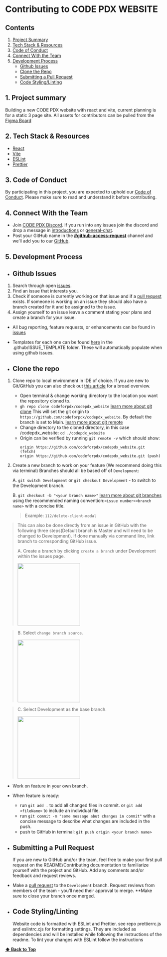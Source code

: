# Contributing to CODE PDX WEBSITE

## Contents

1. [Project Summary](#1-project-summary)
2. [Tech Stack & Resources](#2-tech-stack--resources)
3. [Code of Conduct](#3-code-of-conduct)
4. [Connect With the Team](#4-connect-with-the-team)
5. [Development Process](#5-development-process)
   - [Github Issues](#github-issues)
   - [Clone the Repo](#clone-the-repo)
   - [Submitting a Pull Request](#submitting-a-pull-request)
   - [Code Styling/Linting](#code-stylinglinting)

## 1. Project summary

Building a new CODE PDX website with react and vite, current planning is for a static 3 page site.
All assets for contributors can be pulled from the [Figma Board](https://www.figma.com/file/QWycOkxNJmtiyZ3v8imIzx/Code-PDX-website?type=design&node-id=0%3A1&mode=design&t=npSHzjSeJuwAa1vc-1)

## 2. Tech Stack & Resources

- [React](https://react.dev/)
- [Vite](https://vitejs.dev/)
- [ESLint](https://eslint.org/)
- [Prettier](https://prettier.io/)

## 3. Code of Conduct

By participating in this project, you are expected to uphold our [Code of Conduct](https://github.com/codeforpdx/codeofconduct). Please make sure to read and understand it before contributing.

## 4. Connect With the Team

- Join [CODE PDX Discord](https://discord.gg/uwqrPpyuap). If you run into any issues join the discord and drop a message in [introductions](https://discord.com/channels/1068260532806766733/1075286322530484256) or [general-chat](https://discord.com/channels/1068260532806766733/1068260535080063028).
- Post your GitHub name in the [**#github-access-request**](https://discord.com/channels/1068260532806766733/1078124139983945858) channel and we’ll add you to our [GitHub](https://github.com/codeforpdx).

## 5. Development Process

- ## Github Issues

1. Search through open [issues](https://github.com/codeforpdx/codepdx_website/issues).
2. Find an issue that interests you.
3. Check if someone is currently working on that issue and if a [pull request](https://github.com/codeforpdx/codepdx_website/pulls) exists. If someone is working on an issue they should also have a branch created for it and be assigned to the issue.
4. Assign yourself to an issue leave a comment stating your plans and create a branch for your issue.

- All bug reporting, feature requests, or enhancements can be found in [issues](https://github.com/codeforpdx/codepdx_website/issues)
- Templates for each one can be found [here](./.github/ISSUE_TEMPLATE/) in the .github/ISSUE_TEMPLATE folder. These will automatically populate when using github issues.

- ## Clone the repo

1. Clone repo to local environment in IDE of choice. If you are new to Git/GitHub you can also check out [this article](https://www.digitalocean.com/community/tutorials/how-to-create-a-pull-request-on-github) for a broad overview.

   - Open terminal & change working directory to the location you want the repository cloned to.
   - `gh repo clone codeforpdx/codepdx_website` [learn more about git clone](https://docs.github.com/en/repositories/creating-and-managing-repositories/cloning-a-repository?platform=linux) This will set the git origin to `https://github.com/codeforpdx/codepdx_website`. By default the branch is set to Main.
     [learn more about git remote](https://docs.github.com/en/get-started/getting-started-with-git/managing-remote-repositories)
   - Change directory to the cloned directory, in this case /codepdx_website: `cd ./codepdx_website`
   - Origin can be verified by running `git remote -v` which should show:
     ```
     origin https://github.com/codeforpdx/codepdx_website.git (fetch)
     origin https://github.com/codeforpdx/codepdx_website.git (push)
     ```

2. Create a new branch to work on your feature (We recommend doing this via terminal) Branches should all be based off of `Development`:

   A. `git switch Development` or `git checkout Development` - to switch to the Development branch.

   B. `git checkout -b "<your branch name>"` [learn more about git branches](https://www.atlassian.com/git/tutorials/using-branches/git-checkout) using the recommended naming convention:`<issue number><branch name>` with a concise title.

   > Example: `112/delete-client-modal`

  <!-- This section will need images reflecting the website repo not pass, cant do because on flight -->

> This can also be done directly from an issue in GitHub with the following three steps(Default branch is Master and will need to be changed to Development). If done manually via command line, link branch to corresponding GitHub issue.
>
> A. Create a branch by clicking `create a branch` under Development within the issues page.
>
>  <img src="https://drive.google.com/uc?id=11zUuOYSkv8K0CJE_snet12YSdyLDKP8q" width="200"/>

> B. Select `change branch source`.
>
>  <img src="https://drive.google.com/uc?id=1ciU2NgtAjkEx3Pi5FnzxNxDjw0KkZXF-" width="200">

> C. Select Development as the base branch.
>
>  <img src="https://drive.google.com/uc?id=1rqRkau7lxTVEcwRFc8NcHRf-Z4U_lVxb" width="200">

- Work on feature in your own branch.

- When feature is ready:

  - run `git add .` to add all changed files in commit. or `git add <fileName>` to include an individual file.
  - run `git commit -m "some message abut changes in commit"` with a concise message to describe what changes are included in the push.
  - push to GitHub in terminal: `git push origin <your branch name>`

- ## Submitting a Pull Request

  If you are new to GitHub and/or the team, feel free to make your first pull request on the README/Contributing documentation to familiarize yourself with the project and GitHub. Add any comments and/or feedback and request reviews.

- Make a [pull request](https://docs.github.com/en/pull-requests/collaborating-with-pull-requests/proposing-changes-to-your-work-with-pull-requests/requesting-a-pull-request-review) to the `Development` branch. Request reviews from members of the team - you’ll need their approval to merge. \*\*Make sure to close your branch once merged.

- ## Code Styling/Linting

  Website code is formatted with ESLint and Prettier. see repo prettierrc.js and eslintrc.cjs for formatting settings. They are included as dependencies and will be installed while following the instructions of the readme. To lint your changes with ESLint follow the instructions
   <!-- update link to website formatting guide which needs to be written[here](./README.md#linting) -->

**[⬆️ Back to Top](#contributing-to-code-pdx-website)**
